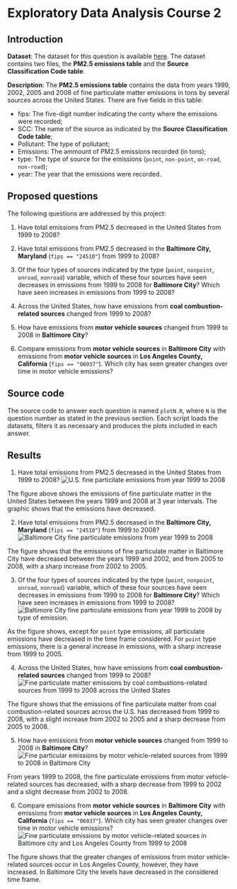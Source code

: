 # Exploratory Data Analysis Course 2

## Introduction

**Dataset**: The dataset for this question is available [here](https://d396qusza40orc.cloudfront.net/exdata%2Fdata%2FNEI_data.zip). The dataset contains two files, the **PM2.5 emissions table** and the **Source Classification Code table**.

**Description**: The **PM2.5 emissions table** contains the data from years 1999, 2002, 2005 and 2008 of fine particulate matter emissions in tons by several sources across the United States. There are five fields in this table:

* fips: The five-digit number indicating the conty where the emissions were recorded;
* SCC: The name of the source as indicated by the **Source Classification Code table**;
* Pollutant: The type of pollutant;
* Emissions: The ammount of PM2.5 emissions recorded (in tons);
* type: The type of source for the emissions (`point`, `non-point`, `on-road`, `non-road`);
* year: The year that the emissions were recorded.

## Proposed questions

The following questions are addressed by this project:

1. Have total emissions from PM2.5 decreased in the United States from 1999 to 2008?

2. Have total emissions from PM2.5 decreased in the **Baltimore City, Maryland** (`fips == "24510"`) from 1999 to 2008?

3. Of the four types of sources indicated by the type (`point`, `nonpoint`, `onroad`, `nonroad`) variable, which of these four sources have seen decreases in emissions from 1999 to 2008 for **Baltimore City**? Which have seen increases in emissions from 1999 to 2008?

4. Across the United States, how have emissions from **coal combustion-related sources** changed from 1999 to 2008?

5. How have emissions from **motor vehicle sources** changed from 1999 to 2008 in **Baltimore City**?

6. Compare emissions from **motor vehicle sources** in **Baltimore City** with emissions from **motor vehicle sources** in **Los Angeles County, California** (`fips == "06037"`). Which city has seen greater changes over time in motor vehicle emissions?

## Source code

The source code to answer each question is named `plotN.R`, where `N` is the question number as stated in the previous section. Each script loads the datasets, filters it as necessary and produces the plots included in each answer.

## Results
1. Have total emissions from PM2.5 decreased in the United States from 1999 to 2008?
![U.S. fine particilate emissions from year 1999 to 2008](plot1.png)

The figure above shows the emissions of fine particulate matter in the United States between the years 1999 and 2008 at 3 year intervals. The graphic shows that the emissions have decreased.

2. Have total emissions from PM2.5 decreased in the **Baltimore City, Maryland** (`fips == "24510"`) from 1999 to 2008?
![Baltimore City fine particulate emissions from year 1999 to 2008](plot2.png)

 The figure shows that the emissions of fine particulate matter in Baltimore City have decreased between the years 1999 and 2002, and from 2005 to 2008, with a sharp increase from 2002 to 2005.

3. Of the four types of sources indicated by the type (`point`, `nonpoint`, `onroad`, `nonroad`) variable, which of these four sources have seen decreases in emissions from 1999 to 2008 for **Baltimore City**? Which have seen increases in emissions from 1999 to 2008?
![Baltimore City fine particulate emissions from year 1999 to 2008 by type of emission.](plot3.png)

As the figure shows, except for `point` type emissions, all particulate emissions have decreased in the time frame considered. For `point` type emissions, there is a general increase in emissions, with a sharp increase from 1999 to 2005.

4. Across the United States, how have emissions from **coal combustion-related sources** changed from 1999 to 2008?
![Fine particulate matter emissions by coal combustions-related sources from 1999 to 2008 across the United States](plot4.png)

The figure shows that the emissions of fine particulate matter from coal combustion-related sources across the U.S. has decreased from 1999 to 2008, with a slight increase from 2002 to 2005 and a sharp decrease from 2005 to 2008.

5. How have emissions from **motor vehicle sources** changed from 1999 to 2008 in **Baltimore City**?
![Fine particular emissions by motor vehicle-related sources from 1999 to 2008 in Baltimore City](plot5.png)

From years 1999 to 2008, the fine particulate emissions from motor vehicle-related sources has decreased, with a sharp decrease from 1999 to 2002 and a slight decrease from 2002 to 2008.

6. Compare emissions from **motor vehicle sources** in **Baltimore City** with emissions from **motor vehicle sources** in **Los Angeles County, California** (`fips == "06037"`). Which city has seen greater changes over time in motor vehicle emissions?
![Fine particulate emissions by motor vehicle-related sources in Baltimore city and Los Angeles County from 1999 to 2008](plot6.png)

The figure shows that the greater changes of emissions from motor vehicle-related sources occur in Los Angeles County, however, they have increased. In Baltimore City the levels have decreased in the considered time frame.
